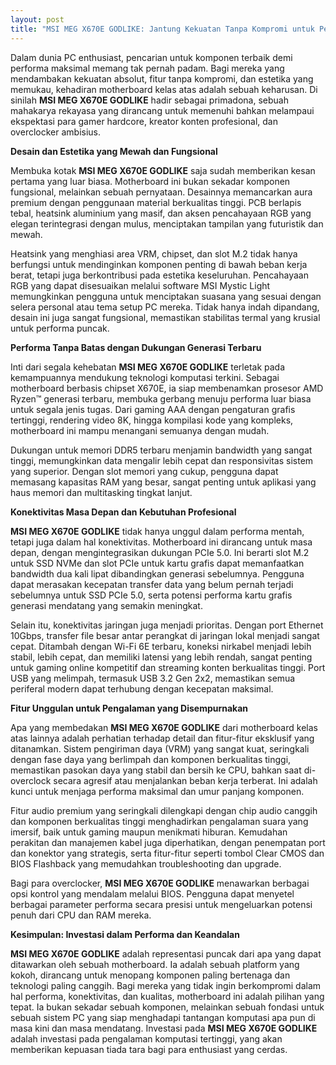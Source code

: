 ```yaml
---
layout: post
title: "MSI MEG X670E GODLIKE: Jantung Kekuatan Tanpa Kompromi untuk Pengalaman PC Tertinggi"
---
```


Dalam dunia PC enthusiast, pencarian untuk komponen terbaik demi performa maksimal memang tak pernah padam. Bagi mereka yang mendambakan kekuatan absolut, fitur tanpa kompromi, dan estetika yang memukau, kehadiran motherboard kelas atas adalah sebuah keharusan. Di sinilah **MSI MEG X670E GODLIKE** hadir sebagai primadona, sebuah mahakarya rekayasa yang dirancang untuk memenuhi bahkan melampaui ekspektasi para gamer hardcore, kreator konten profesional, dan overclocker ambisius.

**Desain dan Estetika yang Mewah dan Fungsional**

Membuka kotak **MSI MEG X670E GODLIKE** saja sudah memberikan kesan pertama yang luar biasa. Motherboard ini bukan sekadar komponen fungsional, melainkan sebuah pernyataan. Desainnya memancarkan aura premium dengan penggunaan material berkualitas tinggi. PCB berlapis tebal, heatsink aluminium yang masif, dan aksen pencahayaan RGB yang elegan terintegrasi dengan mulus, menciptakan tampilan yang futuristik dan mewah.

Heatsink yang menghiasi area VRM, chipset, dan slot M.2 tidak hanya berfungsi untuk mendinginkan komponen penting di bawah beban kerja berat, tetapi juga berkontribusi pada estetika keseluruhan. Pencahayaan RGB yang dapat disesuaikan melalui software MSI Mystic Light memungkinkan pengguna untuk menciptakan suasana yang sesuai dengan selera personal atau tema setup PC mereka. Tidak hanya indah dipandang, desain ini juga sangat fungsional, memastikan stabilitas termal yang krusial untuk performa puncak.

**Performa Tanpa Batas dengan Dukungan Generasi Terbaru**

Inti dari segala kehebatan **MSI MEG X670E GODLIKE** terletak pada kemampuannya mendukung teknologi komputasi terkini. Sebagai motherboard berbasis chipset X670E, ia siap membenamkan prosesor AMD Ryzen™ generasi terbaru, membuka gerbang menuju performa luar biasa untuk segala jenis tugas. Dari gaming AAA dengan pengaturan grafis tertinggi, rendering video 8K, hingga kompilasi kode yang kompleks, motherboard ini mampu menangani semuanya dengan mudah.

Dukungan untuk memori DDR5 terbaru menjamin bandwidth yang sangat tinggi, memungkinkan data mengalir lebih cepat dan responsivitas sistem yang superior. Dengan slot memori yang cukup, pengguna dapat memasang kapasitas RAM yang besar, sangat penting untuk aplikasi yang haus memori dan multitasking tingkat lanjut.

**Konektivitas Masa Depan dan Kebutuhan Profesional**

**MSI MEG X670E GODLIKE** tidak hanya unggul dalam performa mentah, tetapi juga dalam hal konektivitas. Motherboard ini dirancang untuk masa depan, dengan mengintegrasikan dukungan PCIe 5.0. Ini berarti slot M.2 untuk SSD NVMe dan slot PCIe untuk kartu grafis dapat memanfaatkan bandwidth dua kali lipat dibandingkan generasi sebelumnya. Pengguna dapat merasakan kecepatan transfer data yang belum pernah terjadi sebelumnya untuk SSD PCIe 5.0, serta potensi performa kartu grafis generasi mendatang yang semakin meningkat.

Selain itu, konektivitas jaringan juga menjadi prioritas. Dengan port Ethernet 10Gbps, transfer file besar antar perangkat di jaringan lokal menjadi sangat cepat. Ditambah dengan Wi-Fi 6E terbaru, koneksi nirkabel menjadi lebih stabil, lebih cepat, dan memiliki latensi yang lebih rendah, sangat penting untuk gaming online kompetitif dan streaming konten berkualitas tinggi. Port USB yang melimpah, termasuk USB 3.2 Gen 2x2, memastikan semua periferal modern dapat terhubung dengan kecepatan maksimal.

**Fitur Unggulan untuk Pengalaman yang Disempurnakan**

Apa yang membedakan **MSI MEG X670E GODLIKE** dari motherboard kelas atas lainnya adalah perhatian terhadap detail dan fitur-fitur eksklusif yang ditanamkan. Sistem pengiriman daya (VRM) yang sangat kuat, seringkali dengan fase daya yang berlimpah dan komponen berkualitas tinggi, memastikan pasokan daya yang stabil dan bersih ke CPU, bahkan saat di-overclock secara agresif atau menjalankan beban kerja terberat. Ini adalah kunci untuk menjaga performa maksimal dan umur panjang komponen.

Fitur audio premium yang seringkali dilengkapi dengan chip audio canggih dan komponen berkualitas tinggi menghadirkan pengalaman suara yang imersif, baik untuk gaming maupun menikmati hiburan. Kemudahan perakitan dan manajemen kabel juga diperhatikan, dengan penempatan port dan konektor yang strategis, serta fitur-fitur seperti tombol Clear CMOS dan BIOS Flashback yang memudahkan troubleshooting dan upgrade.

Bagi para overclocker, **MSI MEG X670E GODLIKE** menawarkan berbagai opsi kontrol yang mendalam melalui BIOS. Pengguna dapat menyetel berbagai parameter performa secara presisi untuk mengeluarkan potensi penuh dari CPU dan RAM mereka.

**Kesimpulan: Investasi dalam Performa dan Keandalan**

**MSI MEG X670E GODLIKE** adalah representasi puncak dari apa yang dapat ditawarkan oleh sebuah motherboard. Ia adalah sebuah platform yang kokoh, dirancang untuk menopang komponen paling bertenaga dan teknologi paling canggih. Bagi mereka yang tidak ingin berkompromi dalam hal performa, konektivitas, dan kualitas, motherboard ini adalah pilihan yang tepat. Ia bukan sekadar sebuah komponen, melainkan sebuah fondasi untuk sebuah sistem PC yang siap menghadapi tantangan komputasi apa pun di masa kini dan masa mendatang. Investasi pada **MSI MEG X670E GODLIKE** adalah investasi pada pengalaman komputasi tertinggi, yang akan memberikan kepuasan tiada tara bagi para enthusiast yang cerdas.
